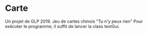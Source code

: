 # Carte
Un projet de GLP 2019.
Jeu de cartes  chinois "Tu n'y peux rien"
Pour exécuter le programme, il suffit de lancer la class testGui.
